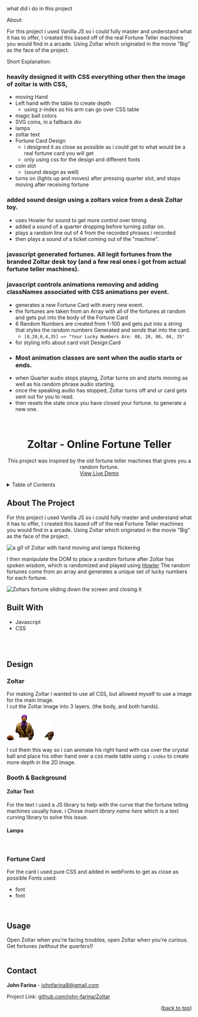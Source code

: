 <a name="readme-top"></a>
what did i do in this project

About:

For this project i used Vanilla JS so i could fully master and understand what it has to offer, I created this based off of the real Fortune Teller machines you would find in a arcade. Using Zoltar which originated in the movie "Big" as the face of the project.

Short Explanation:

### heavily designed it with CSS everything other then the image of zoltar is with CSS,
- moving Hand
- Left hand with the table to create depth
  - using z-index so his arm can go over CSS table
- magic ball colors
- SVG coins, in a fallback div
- lamps
- zoltar text
- Fortune Card Design
  - i designed it as close as possible as i could get to what would be a real fortune card you will get
  - only using css for the design and different fonts
- coin slot
  - (sound design as well)
- turns on (lights up and moves) after pressing quarter slot, and stops moving after receiving fortune

### added sound design using a zoltars voice from a desk Zoltar toy.
- uses Howler for sound to get more control over timing
- added a sound of a quarter dropping before turning zoltar on.
- plays a random line out of 4 from the recorded phrases i recorded
- then plays a sound of a ticket coming out of the "machine".

### javascript generated fortunes. All legit fortunes from the branded Zoltar desk toy (and a few real ones i got from actual fortune teller machines).
### javascript controls animations removing and adding classNames associated with CSS animations per event.
- generates a new Fortune Card with every new event.
- the fortunes are taken from an Array with all of the fortunes at random and gets put into the body of the Fortune Card
- 6 Random Numbers are created from 1-100 and gets put into a string that styles the random numbers Generated and sends that into the card.
  - `[8,20,6,4,35] => "Your Lucky Numbers Are: 08, 20, 06, 04, 35"`
- for styling info about card visit Design:Card
- ### Most animation classes are sent when the audio starts or ends.
- when Quarter audio stops playing, Zoltar turns on and starts moving as well as his random phrase audio starting.
- once the speaking audio has stopped, Zoltar turns off and ur card gets sent out for you to read.
- then resets the state once you have closed your fortune. to generate a new one.

<!-- PROJECT LOGO -->
<br />
<div align="center">

<h1 align="center">Zoltar - Online Fortune Teller</h1>

  <p align="center">
   This project was inspired by the old fortune teller machines that gives you a random fortune.
    <br />
    <a href="https://linktowebsite.com">View Live Demo</a>
</div>


<!-- TABLE OF CONTENTS -->
<details>
  <summary>Table of Contents</summary>
  <ol>
    <li>
      <a href="#about-the-project">About The Project</a>
      <ul>
        <li><a href="#built-with">Built With</a></li>
      <li><a href="#design">Design</a></li>
      </ul>
    </li>
    <li><a href="#usage">Usage</a></li>
    <li><a href="#contact">Contact</a></li>
  </ol>
</details>


<!-- ABOUT THE PROJECT -->
## About The Project

For this project i used Vanilla JS so i could fully master and understand what it has to offer, I created this based off of the real Fortune Teller machines you would find in a arcade. Using Zoltar which originated in the movie "Big" as the face of the project.

<img src="./src/img/ZoltarFirst.gif" alt="a gif of Zoltar with hand moving and lamps flickering" />

I then manipulate the DOM to place a random fortune after Zoltar has spoken wisdom, which is randomized and played using [Howler](howler.link) The random fortunes come from an array and generates a unique set of lucky numbers for each fortune.

<img src="./src/img/ZoltarSecond.gif" alt="Zoltars fortune sliding down the screen and closing it" />

<br/>

## Built With
 - Javascript
 - CSS
<br/>
<br/>

## Design

### Zoltar

For making Zoltar i wanted to use all CSS, but allowed myself to use a image for the main Image.
<br/>
I cut the Zoltar image into 3 layers. (the body, and both hands).
<br/>

<div display="flex" >
<img src="./src/img/hand.png" width="20" />
<img src="./src/img/fullPic.png" width="50" />
<img src="./src/img/depthPic.png" width="50" />
</div>

I cut them this way so i can animate his right hand with css over the crystal ball and place his other hand over a css made table using `z-index` to create more depth in the 2D image.
<br/>

### Booth & Background
####  **Zoltar Text**
For the text i used a JS library to help with the curve that the fortune telling machines usually have. i Chose *insert library name here* which is a text curving library to solve this issue.

#### **Lamps**
<br />

### Fortune Card

For the card i used pure CSS and added in webFonts to get as close as possible
Fonts used:
- font
- font
<!-- USAGE EXAMPLES -->

<br/>

## Usage

Open Zoltar when you're facing troubles, open Zoltar when you're curious. Get fortunes *(without the quarters!)*
<br/>
<br/>

<!-- CONTACT -->
## Contact

**John Farina** - johnfarina8@gmail.com

Project Link: [github.com/john-farina/Zoltar](https://github.com/john-farina/Zoltar)

<p align="right">(<a href="#readme-top">back to top</a>)</p>



